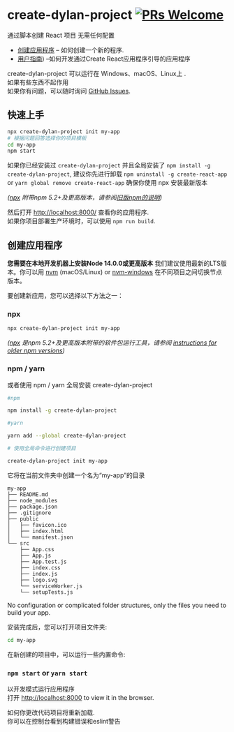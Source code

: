 # create-dylan-project  [![PRs Welcome](https://img.shields.io/badge/PRs-welcome-green.svg)](https://github.com/51wangping/create-dylan-project/pulls)

通过脚本创建 React 项目 无需任何配置

- [创建应用程序](#creating-an-app) – 如何创建一个新的程序.
- [用户指南](https://github.com/51wangping/create-dylan-project)) –如何开发通过Create React应用程序引导的应用程序

create-dylan-project 可以运行在 Windows、macOS、Linux上 .<br>
如果有些东西不起作用 <br>
如果你有问题，可以随时询问 [GitHub Issues](https://github.com/51wangping/create-dylan-project/issues).

## 快速上手

```sh
npx create-dylan-project init my-app
# 根据问题回答选择你的项目模板
cd my-app
npm start
```

如果你已经安装过 `create-dylan-project` 并且全局安装了 `npm install -g create-dylan-project`, 建议你先进行卸载 `npm uninstall -g create-react-app` or `yarn global remove create-react-app` 确保你使用 npx 安装最新版本

_([npx](https://medium.com/@maybekatz/introducing-npx-an-npm-package-runner-55f7d4bd282b) 附带npm 5.2+及更高版本，请参阅[旧版npm的说明](https://gist.github.com/gaearon/4064d3c23a77c74a3614c498a8bb1c5f))_

然后打开 [http://localhost:8000/](http://localhost:8000/) 查看你的应用程序.<br>
如果你项目部署生产环境时，可以使用
`npm run build`.

## 创建应用程序

**您需要在本地开发机器上安装Node 14.0.0或更高版本** 
我们建议使用最新的LTS版本。你可以用 [nvm](https://github.com/creationix/nvm#installation) (macOS/Linux) or [nvm-windows](https://github.com/coreybutler/nvm-windows#node-version-manager-nvm-for-windows) 在不同项目之间切换节点版本。

要创建新应用，您可以选择以下方法之一：

### npx

```sh
npx create-dylan-project init my-app
```

_([npx](https://medium.com/@maybekatz/introducing-npx-an-npm-package-runner-55f7d4bd282b) 是npm 5.2+及更高版本附带的软件包运行工具，请参阅 [instructions for older npm versions](https://gist.github.com/gaearon/4064d3c23a77c74a3614c498a8bb1c5f))_

### npm / yarn 

或者使用 npm / yarn  全局安装 create-dylan-project

```sh
#npm

npm install -g create-dylan-project

#yarn 

yarn add --global create-dylan-project

# 使用全局命令进行创建项目

create-dylan-project init my-app

```

它将在当前文件夹中创建一个名为“my-app”的目录

```
my-app
├── README.md
├── node_modules
├── package.json
├── .gitignore
├── public
│   ├── favicon.ico
│   ├── index.html
│   └── manifest.json
└── src
    ├── App.css
    ├── App.js
    ├── App.test.js
    ├── index.css
    ├── index.js
    ├── logo.svg
    └── serviceWorker.js
    └── setupTests.js
```

No configuration or complicated folder structures, only the files you need to build your app.<br>

安装完成后，您可以打开项目文件夹:

```sh
cd my-app
```

在新创建的项目中，可以运行一些内置命令:

### `npm start` or `yarn start`

以开发模式运行应用程序<br>
打开 [http://localhost:8000](http://localhost:8000) to view it in the browser.

如何你更改代码项目将重新加载.<br>
你可以在控制台看到构建错误和eslint警告

